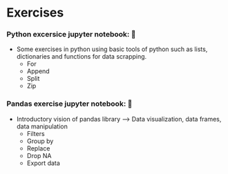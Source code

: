 # Exercises

### Python excersice jupyter notebook: :snake:
  * Some exercises in python using basic tools of python such as lists, dictionaries and functions for data scrapping. 
    * For
    * Append
    * Split
    * Zip

### Pandas exercise jupyter notebook: :panda_face:
  * Introductory vision of pandas library --> Data visualization, data frames, data manipulation
    * Filters
    * Group by
    * Replace 
    * Drop NA 
    * Export data
